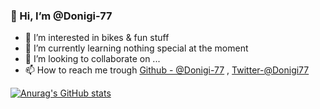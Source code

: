 ### 👋 Hi, I’m @Donigi-77

- 👀 I’m interested in bikes & fun stuff
- 🌱 I’m currently learning nothing special at the moment
- 💞️ I’m looking to collaborate on ...
- 📫 How to reach me trough  [Github - @Donigi-77](https://github.com/Donigi-77) ,  [Twitter-@Donigi77](https://twitter.com/@Donigi77)

[![Anurag's GitHub stats](https://github-readme-stats.vercel.app/api?username=Donigi-77)](https://github.com/anuraghazra/github-readme-stats)

<img srce="https://github-readme-stats.vercel.app/api?username=Donigi-77&&show_icons=true&title_color=ffffff&icon_color=bb2acf&text_color=daf7dc&bg_color=151515">

<!---
Donigi-77/Donigi-77 is a ✨ special ✨ repository because its `README.md` (this file) appears on your GitHub profile.
You can click the Preview link to take a look at your changes.
--->
